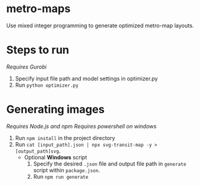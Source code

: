 # metro-maps
Use mixed integer programming to generate optimized metro-map layouts.

# Steps to run
*Requires Gurobi*
1. Specify input file path and model settings in optimizer.py
2. Run `python optimizer.py`

# Generating images
*Requires Node.js and npm*
*Requires powershell on windows*
1. Run `npm install` in the project directory
2. Run  `cat [input_path].json | npx svg-transit-map -y > [output_path]svg`.
   - Optional **Windows** script
     1. Specify the desired `.json` file and output file path in `generate` script within `package.json`.
     2. Run `npm run generate`
         
